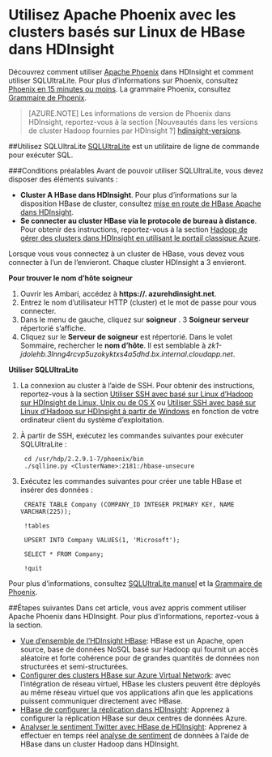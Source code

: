 <properties 
   pageTitle="Utilisez Apache Phoenix et non dans des HDInsight | Microsoft Azure" 
   description="Apprenez comment utiliser Apache Phoenix dans HDInsight et installer et configurer un écureuil sur votre station de travail pour vous connecter à un cluster de HBase dans HDInsight." 
   services="hdinsight" 
   documentationCenter="" 
   authors="mumian" 
   manager="jhubbard" 
   editor="cgronlun"/>

<tags
   ms.service="hdinsight"
   ms.devlang="na"
   ms.topic="article"
   ms.tgt_pltfrm="na"
   ms.workload="big-data" 
   ms.date="09/02/2016"
   ms.author="jgao"/>

# <a name="use-apache-phoenix-with-linux-based-hbase-clusters-in-hdinsight"></a>Utilisez Apache Phoenix avec les clusters basés sur Linux de HBase dans HDInsight  

Découvrez comment utiliser [Apache Phoenix](http://phoenix.apache.org/) dans HDInsight et comment utiliser SQLUltraLite. Pour plus d’informations sur Phoenix, consultez [Phoenix en 15 minutes ou moins](http://phoenix.apache.org/Phoenix-in-15-minutes-or-less.html). La grammaire Phoenix, consultez [Grammaire de Phoenix](http://phoenix.apache.org/language/index.html).

>[AZURE.NOTE] Les informations de version de Phoenix dans HDInsight, reportez-vous à la section [Nouveautés dans les versions de cluster Hadoop fournies par HDInsight ?] [hdinsight-versions].

##<a name="use-sqlline"></a>Utilisez SQLUltraLite
[SQLUltraLite](http://sqlline.sourceforge.net/) est un utilitaire de ligne de commande pour exécuter SQL. 

###<a name="prerequisites"></a>Conditions préalables
Avant de pouvoir utiliser SQLUltraLite, vous devez disposer des éléments suivants :

- **Cluster A HBase dans HDInsight**. Pour plus d’informations sur la disposition HBase de cluster, consultez [mise en route de HBase Apache dans HDInsight][hdinsight-hbase-get-started].
- **Se connecter au cluster HBase via le protocole de bureau à distance**. Pour obtenir des instructions, reportez-vous à la section [Hadoop de gérer des clusters dans HDInsight en utilisant le portail classique Azure][hdinsight-manage-portal].


Lorsque vous vous connectez à un cluster de HBase, vous devez vous connecter à l’un de l’envieront. Chaque cluster HDInsight a 3 envieront. 

**Pour trouver le nom d’hôte soigneur**

1. Ouvrir les Ambari, accédez à **https://<ClusterName>. azurehdinsight.net**.
2. Entrez le nom d’utilisateur HTTP (cluster) et le mot de passe pour vous connecter.
3. Dans le menu de gauche, cliquez sur **soigneur** . 3 **Soigneur serveur** répertorié s’affiche.
4. Cliquez sur le **Serveur de soigneur** est répertorié. Dans le volet Sommaire, rechercher le **nom d’hôte**. Il est semblable à *zk1-jdolehb.3lnng4rcvp5uzokyktxs4a5dhd.bx.internal.cloudapp.net*.

**Utiliser SQLUltraLite**

1. La connexion au cluster à l’aide de SSH. Pour obtenir des instructions, reportez-vous à la section [Utiliser SSH avec basé sur Linux d’Hadoop sur HDInsight de Linux, Unix ou de OS X](hdinsight-hadoop-linux-use-ssh-unix.md) ou [Utiliser SSH avec basé sur Linux d’Hadoop sur HDInsight à partir de Windows](hdinsight-hadoop-linux-use-ssh-windows.md) en fonction de votre ordinateur client du système d’exploitation.

2. À partir de SSH, exécutez les commandes suivantes pour exécuter SQLUltraLite :

        cd /usr/hdp/2.2.9.1-7/phoenix/bin
        ./sqlline.py <ClusterName>:2181:/hbase-unsecure

2. Exécutez les commandes suivantes pour créer une table HBase et insérer des données :

        CREATE TABLE Company (COMPANY_ID INTEGER PRIMARY KEY, NAME VARCHAR(225));
    
        !tables
        
        UPSERT INTO Company VALUES(1, 'Microsoft');
        
        SELECT * FROM Company;
        
        !quit

Pour plus d’informations, consultez [SQLUltraLite manuel](http://sqlline.sourceforge.net/#manual) et la [Grammaire de Phoenix](http://phoenix.apache.org/language/index.html).


 
##<a name="next-steps"></a>Étapes suivantes
Dans cet article, vous avez appris comment utiliser Apache Phoenix dans HDInsight.  Pour plus d’informations, reportez-vous à la section.

- [Vue d’ensemble de l’HDInsight HBase][hdinsight-hbase-overview]: HBase est un Apache, open source, base de données NoSQL basé sur Hadoop qui fournit un accès aléatoire et forte cohérence pour de grandes quantités de données non structurées et semi-structurées.
- [Configurer des clusters HBase sur Azure Virtual Network][hdinsight-hbase-provision-vnet]: avec l’intégration de réseau virtuel, HBase les clusters peuvent être déployés au même réseau virtuel que vos applications afin que les applications puissent communiquer directement avec HBase.
- [HBase de configurer la réplication dans HDInsight](hdinsight-hbase-geo-replication.md): Apprenez à configurer la réplication HBase sur deux centres de données Azure. 
- [Analyser le sentiment Twitter avec HBase de HDInsight][hbase-twitter-sentiment]: Apprenez à effectuer en temps réel [analyse de sentiment](http://en.wikipedia.org/wiki/Sentiment_analysis) de données à l’aide de HBase dans un cluster Hadoop dans HDInsight.

[azure-portal]: https://portal.azure.com
[vnet-point-to-site-connectivity]: https://msdn.microsoft.com/library/azure/09926218-92ab-4f43-aa99-83ab4d355555#BKMK_VNETPT

[hdinsight-versions]: hdinsight-component-versioning.md
[hdinsight-hbase-get-started]: hdinsight-hbase-tutorial-get-started.md
[hdinsight-manage-portal]: hdinsight-administer-use-management-portal.md#connect-to-hdinsight-clusters-by-using-rdp
[hdinsight-hbase-provision-vnet]: hdinsight-hbase-provision-vnet.md
[hdinsight-hbase-overview]: hdinsight-hbase-overview.md
[hbase-twitter-sentiment]: hdinsight-hbase-analyze-twitter-sentiment.md

[hdinsight-hbase-phoenix-sqlline]: ./media/hdinsight-hbase-phoenix-squirrel/hdinsight-hbase-phoenix-sqlline.png
[img-certificate]: ./media/hdinsight-hbase-phoenix-squirrel/hdinsight-hbase-vpn-certificate.png
[img-vnet-diagram]: ./media/hdinsight-hbase-phoenix-squirrel/hdinsight-hbase-vnet-point-to-site.png
[img-squirrel-driver]: ./media/hdinsight-hbase-phoenix-squirrel/hdinsight-hbase-squirrel-driver.png
[img-squirrel-alias]: ./media/hdinsight-hbase-phoenix-squirrel/hdinsight-hbase-squirrel-alias.png
[img-squirrel]: ./media/hdinsight-hbase-phoenix-squirrel/hdinsight-hbase-squirrel.png
[img-squirrel-sql]: ./media/hdinsight-hbase-phoenix-squirrel/hdinsight-hbase-squirrel-sql.png


 
